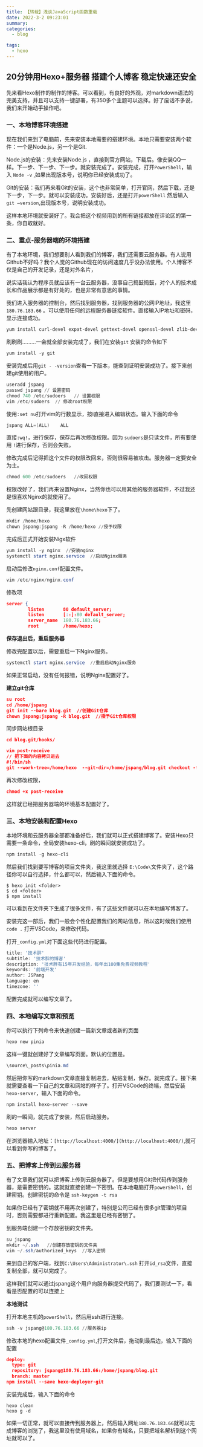 ```yaml
---
title: 【转载】浅谈JavaScript函数重载
date: 2022-3-2 09:23:01
summary: 
categories: 
  - blog

tags:
  - hexo
---
```


## 20分钟用Hexo+服务器 搭建个人博客 稳定快速还安全

先来看Hexo制作的制作的博客。可以看到，有良好的外观，对markdown语法的完美支持，并且可以支持一键部署，有350多个主题可以选择。好了废话不多说，我们来开始动手操作吧。

### 一、本地博客环境搭建

现在我们来到了电脑前，先来安装本地需要的搭建环境。本地只需要安装两个软件：一个是Node.js，另一个是Git.

Node.js的安装：先来安装Node.js ，直接到官方网站，下载后。像安装QQ一样。下一步、下一步、下一步。就安装完成了。安装完成，打开`PowerShell`，输入 `Node -v` ,如果出现版本号，说明你已经安装成功了。

Git的安装：我们再来看Git的安装，这个也非常简单，打开官网，然后下载，还是下一步，下一步。就可以安装成功。安装好后，还是打开`powerShell` 然后输入 `git —version`,出现版本号，说明安装成功。

这样本地环境就安装好了。我会把这个视频用到的所有链接都放在评论区的第一条，你自取就好。

### 二、**重点**-服务器端的环境搭建

有了本地环境，我们想要别人看到我们的博客，我们还需要云服务器。有人说用Github不好吗？我个人觉的Github现在的访问速度几乎没办法使用。个人博客不仅是自己的开发记录，还是对外名片，

说实话我认为程序员就应该有一台云服务器，没事自己捣鼓捣鼓，对个人的技术成长和作品展示都是有好处的，也是非常有意思的事情。

我们进入服务器的控制台，然后找到服务器，找到服务器的公网IP地址，我这里`180.76.183.66` 。可以使用任何的远程服务器链接软件。直接输入IP地址和密码，显示连接成功。

```PowerShell
yum install curl-devel expat-devel gettext-devel openssl-devel zlib-devel perl-devel
```

刷刷刷.........一会就全部安装完成了，我们在安装`git` 安装的命令如下

```PowerShell
yum install -y git
```

安装完成后用`git - -version`查看一下版本，能查到证明安装成功了。接下来创建git使用的用户。

```PowerShell
useradd jspang
passwd jspang // 设置密码
chmod 740 /etc/sudoers   // 设置权限
vim /etc/sudoers  // 修改root权限
```

使用`:set nu`打开vim的行数显示，按i直接进入编辑状态。输入下面的命令

```PowerShell
jspang ALL=(ALL)    ALL
```

直接`:wq!`，进行保存，保存后再次修改权限。因为 `sudoers`是只读文件，所有要使用 `!`进行保存，否则会失败。

修改完成后记得把这个文件的权限改回来，否则很容易被攻击。服务器一定要安全为主。

```PowerShell
chmod 600 /etc/sudoers   //改回权限
```

权限改好了，我们再来设置Nginx，当然你也可以用其他的服务器软件，不过我还是很喜欢Nginx的就使用了。

先创建网站跟目录，我这里放在`\home\hexo`下了。

```PowerShell
mkdir /home/hexo
chown jspang:jspang -R /home/hexo //授予权限
```

完成后正式开始安装Nigx软件

```PowerShell
yum install -y nginx  //安装nginx
systemctl start nginx.service  //启动Nginx服务
```

启动后修改`nginx.conf`配置文件。

```PowerShell
vim /etc/nginx/nginx.conf
```

修改项

```JSON
server {
        listen       80 default_server;
        listen       [::]:80 default_server;
        server_name  180.76.183.66;
        root         /home/hexo;
```

**保存退出后，重启服务器**

修改完配置以后，需要重启一下Nginx服务。

```PowerShell
systemctl start nginx.service  //重启启动Nginx服务
```

如果正常启动，没有任何报错，说明Nginx配置好了。

**建立git仓库**

```JSON
su root
cd /home/jspang
git init --bare blog.git  //创建Git仓库
chown jspang:jspang -R blog.git  //授予Git仓库权限
```

同步网站根目录

```JSON
cd blog.git/hooks/

vim post-receive
// 把下面的内容拷贝进去
#!/bin/sh
git --work-tree=/home/hexo  --git-dir=/home/jspang/blog.git checkout -f
```

再次修改权限，

```JSON
chmod +x post-receive
```

这样就已经把服务器端的环境基本配置好了。

### 三、本地安装和配置Hexo

本地环境和云服务器全部都准备好后，我们就可以正式搭建博客了。安装Hexo只需要一条命令，全局安装hexo-cli，刷的瞬间就安装成功了。

```PowerShell
npm install -g hexo-cli
```

然后我们找到要写博客的项目文件夹，我这里就选择 `E:\Code\`文件夹了，这个路径你可以自行选择，什么都可以，然后输入下面的命令。

```text
$ hexo init <folder>
$ cd <folder>
$ npm install
```

可以看到在文件夹下生成了很多文件，有了这些文件就可以在本地编写博客了。

安装完这一部后，我们一般会个性化配置我们的网站信息，所以这时候我们使用`code .` 打开VSCode，来修改代码。

打开`_config.yml`对下面这些代码进行配置。

```PowerShell
title: '技术胖'
subtitle: '技术胖的博客'
description: '技术胖有15年开发经验，每年出100集免费视频教程'
keywords: '前端开发'
author: JSPang
language: en
timezone: ''
```

配置完成就可以编写文章了。

### 四、本地编写文章和预览

你可以执行下列命令来快速创建一篇新文章或者新的页面

```PowerShell
hexo new pinia
```

这样一键就创建好了文章编写页面。默认的位置是。

```PowerShell
\source\_posts\pinia.md
```

然后把你写的markdown文章直接复制进去，粘贴复制，保存。就完成了。接下来就需要查看一下自己的文章和网站的样子了。打开VSCode的终端，然后安装`hexo-server`，输入下面的命令。

```PowerShell
npm install hexo-server --save
```

刷的一瞬间，就完成了安装，然后启动服务。

```PowerShell
hexo server
```

在浏览器输入地址：`[http://localhost:4000/](http://localhost:4000/)`,就可以看到你写的博客了。

### 五、把博客上传到云服务器

有了文章我们就可以把博客上传到云服务器了。但是要想用Git把代码传到服务器，是需要密钥的。这就就直接创建一下密钥。在本地电脑打开`powerShell`，创建密钥。创建密钥的命令是 `ssh-keygen -t rsa`

如果你已经有了密钥就不用再次创建了，特别是公司已经有很多git管理的项目时，否则需要都进行重新配置。我这里是已经有密钥了。

到服务端创建一个存放密钥的文件夹。

```PowerShell
su jspang
mkdir ~/.ssh   //创建存放密钥的文件夹
vim ~/.ssh/authorized_keys  //写入密钥
```

来到自己的客户端，找到`C:\Users\Administrator\.ssh` 打开`id_rsa`文件，直接复制全部，就可以完成了。

这样我们就可以通过jspang这个用户向服务器提交代码了，我们要测试一下，看看是否配置的可以连接上

**本地测试**

打开本地主机的`powerShell`，然后用ssh进行连接。

```PowerShell
ssh -v jspang@180.76.183.66 //服务器ip
```

修改本地的hexo配置文件`_config.yml`,打开文件后，拖动到最后边，输入下面的配置

```JSON
deploy:
  type: git
  repository: jspang@180.76.183.66:/home/jspang/blog.git
  branch: master
npm install --save hexo-deployer-git
```

安装完成后，输入下面的命令

```text
hexo clean
hexo g -d
```

如果一切正常，就可以直接传到服务器上，然后输入网址`180.76.183.66`就可以完成博客的浏览了，我这里没有使用域名，如果你有域名，只要把域名解析到这个网址就可以了。